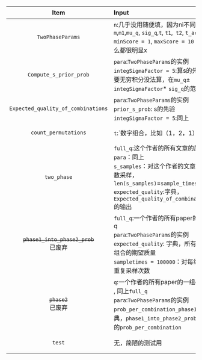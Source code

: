 | Item | Input  |	Output | 功能/注释   |
|:--------:|:--------|:--------|:--------|
| `TwoPhaseParams`| `n`:几乎没用随便填，因为ni不同 <br> `m`,`m1`,`mu_q`, `sig_q`,`t`, `t1`,` t2`, `t_acc`, `minScore = 1`, `maxScore = 10` 是什么都很明显x | N/A | 存参数的类|
| `Compute_s_prior_prob`| `para`:`TwoPhaseParams`的实例<br> `integSigmaFactor = 5`:算s的先验需要无穷积分没法算，在`mu_q`± `integSigmaFactor`* `sig_q`的范围算|`prior_s_prob`：字典，`prior_s_prob[(1,2,3)]` = 取到(1,2,3)的概率 |算长度为`para.m`的所有独特s的先验概率|
| `Expected_quality_of_combinations`| `para`:`TwoPhaseParams`的实例<br> `prior_s_prob`: s的先验 <br>`integSigmaFactor = 5`:同上|`expected_quality`:字典<br>`expected_quality[1,2,3]`= 得分(1，2，3)时质量的期望 |算长度为`para.m`的所有s独特组合的期望质量|
| `count_permutations`| `t`:`数字组合，比如（1，2，1）|`total_permutations`:独特的排列数量，`count_permutations[(1,2,1)]`=3 |算重复的排列数|
| `two_phase`|`full_q`:这个作者的所有文章的质量q<br>`para`：同上<br>`s_samples`：对这个作者的文章的分数采样，`len(s_samples)`=`sample_times`<br>`expected_quality`:字典，`Expected_quality_of_combinations`的输出<br> |`p1outcome_of_samples`：`p1outcome_of_samples[i][j]`第i组的第j篇是否进入phase2 <br>`p2outcome_of_samples`:`p2outcome_of_samples[i][j]`第i组的第j篇是否被接受<br> `review_times`：一共被review的次数<br> `accepted_q`：所有被接受的文章质量<br> | 最主要的部分，模拟phase1 和phase2 |
| ~~`phase1_into_phase2_prob`~~<br>已废弃| `full_q`:一个作者的所有paper的一组q<br> `para`:`TwoPhaseParams`的实例 <br> `expected_quality`: 字典，所有s独特组合的期望质量<br>`sampletimes = 100000`：对每组文章重复采样次数|`prob_into_phase2`:ndarray,这组q每篇paper进入phase2的概率<br>`prob_per_combination`:这组q的前ceil(n/2)篇paper抽到每种组合的概率,假设len(q)=9, m=3，`prob_per_combination[(1,2,3)]`= `[0.1,0.1,0.1,0.1,0.1]`意味着这组q在phase1抽到（1，2，3）的概率分别为0.1,0.1,0.1,0.1,0.1 |概率的计算方式是进入phase2的数量/重复采样次数<br> 与之前不同，之前的算法是每一次对所有作者的q[i]算概率，这个函数是对一个作者的q[:]算概率，好处是可以考虑多线程|
| ~~`phase2`~~<br>已废弃| `q`:一个作者的所有paper的一组q<br> , 同上`full_q`<br>`para`:`TwoPhaseParams`的实例 <br> `prob_per_combination_phase1`: 字典，`phase1_into_phase2_prob`输出的`prob_per_combination`|`q_acc_probability`:ndarray, 输入的q[:]被接受的概率 |写的时候q分成了上半和下半, 上半算法是对于每个phase1的组合`p1_combination`，每个phase2的组合`combination` 概率相乘，再乘组合数`count_permutations(tuple(combination))`<br> 下半的概率就是P(s=t|q) 然后再把上半下半concat到一起 |
| `test`|无，简陋的测试用 |无，建议print | 直接call就可以简单测试，这里简陋的假设每个n_i是一样的 |
